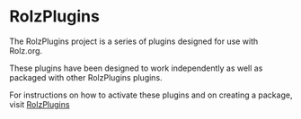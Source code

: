 # RolzPlugins

The RolzPlugins project is a series of plugins designed for use with Rolz.org.

These plugins have been designed to work independently as well as packaged with other RolzPlugins plugins.

For instructions on how to activate these plugins and on creating a package, visit [RolzPlugins](stgroves.github.io/RolzPlugins/index.html)